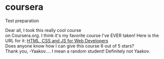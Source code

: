 # coursera
Test preparation
<div>Dear all,
<span>I took this really cool course
</span></div>
<span>on Coursera.org. I think it's
my favorite course I've EVER taken!
Here is the URL for it:
</span>
<a href="...">HTML, CSS and JS for Web Developers</a>
<div>
Does anyone know how I can give this course 6
out of 5 stars?
</div>
<div>
Thank you,
-Yaakov.... I mean a random student! Definitely not Yaakov.
</div>
